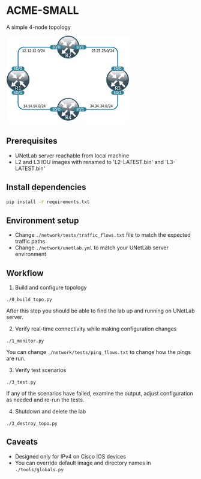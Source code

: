 # ACME-SMALL

A simple 4-node topology

![Alt text](./network/acme-small.jpg?raw=true "4-node topology")

## Prerequisites

* UNetLab server reachable from local machine
* L2 and L3 IOU images with renamed to 'L2-LATEST.bin' and 'L3-LATEST.bin'

## Install dependencies

```bash
pip install -r requirements.txt
```

## Environment setup

* Change `./network/tests/traffic_flows.txt` file to match the expected traffic paths
* Change `./network/unetlab.yml` to match your UNetLab server environment

## Workflow

1. Build and configure topology
  
 `./0_build_topo.py`  
  
After this step you should be able to find the lab up and running on UNetLab server.

2. Verify real-time connectivity while making configuration changes  
 
 `./1_monitor.py`  

You can change `./network/tests/ping_flows.txt` to change how the pings are run.

3. Verify test scenarios

`./3_test.py`  

If any of the scenarios have failed, examine the output, adjust configuration as needed and re-run the tests.

4. Shutdown and delete the lab

`./3_destroy_topo.py`  

## Caveats

* Designed only for IPv4 on Cisco IOS devices
*  You can override default image and directory names in  `./tools/globals.py` 
